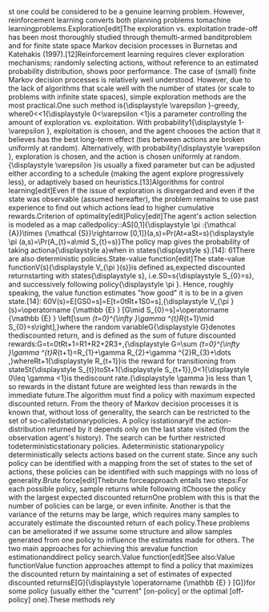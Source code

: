 st one could be considered to be a genuine learning problem. However, reinforcement learning converts both planning problems tomachine learningproblems.Exploration[edit]The exploration vs. exploitation trade-off has been most thoroughly studied through themulti-armed banditproblem and for finite state space Markov decision processes in Burnetas and Katehakis (1997).[12]Reinforcement learning requires clever exploration mechanisms; randomly selecting actions, without reference to an estimated probability distribution, shows poor performance. The case of (small) finite Markov decision processes is relatively well understood. However, due to the lack of algorithms that scale well with the number of states (or scale to problems with infinite state spaces), simple exploration methods are the most practical.One such method is{\displaystyle \varepsilon }-greedy, where0<<1{\displaystyle 0<\varepsilon <1}is a parameter controlling the amount of exploration vs. exploitation. With probability1{\displaystyle 1-\varepsilon }, exploitation is chosen, and the agent chooses the action that it believes has the best long-term effect (ties between actions are broken uniformly at random). Alternatively, with probability{\displaystyle \varepsilon }, exploration is chosen, and the action is chosen uniformly at random.{\displaystyle \varepsilon }is usually a fixed parameter but can be adjusted either according to a schedule (making the agent explore progressively less), or adaptively based on heuristics.[13]Algorithms for control learning[edit]Even if the issue of exploration is disregarded and even if the state was observable (assumed hereafter), the problem remains to use past experience to find out which actions lead to higher cumulative rewards.Criterion of optimality[edit]Policy[edit]The agent's action selection is modeled as a map calledpolicy::AS[0,1]{\displaystyle \pi :{\mathcal {A}}\times {\mathcal {S}}\rightarrow [0,1]}(a,s)=Pr(At=aSt=s){\displaystyle \pi (a,s)=\Pr(A_{t}=a\mid S_{t}=s)}The policy map gives the probability of taking actiona{\displaystyle a}when in states{\displaystyle s}.[14]: 61There are also deterministic policies.State-value function[edit]The state-value functionV(s){\displaystyle V_{\pi }(s)}is defined as,expected discounted returnstarting with states{\displaystyle s}, i.e.S0=s{\displaystyle S_{0}=s}, and successively following policy{\displaystyle \pi }. Hence, roughly speaking, the value function estimates "how good" it is to be in a given state.[14]: 60V(s)=E[GS0=s]=E[t=0tRt+1S0=s],{\displaystyle V_{\pi }(s)=\operatorname {\mathbb {E} } [G\mid S_{0}=s]=\operatorname {\mathbb {E} } \left[\sum _{t=0}^{\infty }\gamma ^{t}R_{t+1}\mid S_{0}=s\right],}where the random variableG{\displaystyle G}denotes thediscounted return, and is defined as the sum of future discounted rewards:G=t=0tRt+1=R1+R2+2R3+,{\displaystyle G=\sum _{t=0}^{\infty }\gamma ^{t}R_{t+1}=R_{1}+\gamma R_{2}+\gamma ^{2}R_{3}+\dots ,}whereRt+1{\displaystyle R_{t+1}}is the reward for transitioning from stateSt{\displaystyle S_{t}}toSt+1{\displaystyle S_{t+1}},0<1{\displaystyle 0\leq \gamma <1}is thediscount rate.{\displaystyle \gamma }is less than 1, so rewards in the distant future are weighted less than rewards in the immediate future.The algorithm must find a policy with maximum expected discounted return. From the theory of Markov decision processes it is known that, without loss of generality, the search can be restricted to the set of so-calledstationarypolicies. A policy isstationaryif the action-distribution returned by it depends only on the last state visited (from the observation agent's history). The search can be further restricted todeterministicstationary policies. Adeterministic stationarypolicy deterministically selects actions based on the current state. Since any such policy can be identified with a mapping from the set of states to the set of actions, these policies can be identified with such mappings with no loss of generality.Brute force[edit]Thebrute forceapproach entails two steps:For each possible policy, sample returns while following itChoose the policy with the largest expected discounted returnOne problem with this is that the number of policies can be large, or even infinite. Another is that the variance of the returns may be large, which requires many samples to accurately estimate the discounted return of each policy.These problems can be ameliorated if we assume some structure and allow samples generated from one policy to influence the estimates made for others. The two main approaches for achieving this arevalue function estimationanddirect policy search.Value function[edit]See also:Value functionValue function approaches attempt to find a policy that maximizes the discounted return by maintaining a set of estimates of expected discounted returnsE[G]{\displaystyle \operatorname {\mathbb {E} } [G]}for some policy (usually either the "current" [on-policy] or the optimal [off-policy] one).These methods rely 